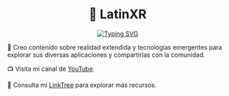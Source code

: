   <h1 align="center">👋 LatinXR </h1>
<p align="center">
<a href="https://git.io/typing-svg"><img src="https://readme-typing-svg.demolab.com?font=Monospace&size=25&duration=4000&pause=500&color=95C08A&background=FF600E00&center=true&multiline=true&repeat=false&random=false&width=435&height=152&lines=Realidad+Virtual;Realidad+Aumentada;Tecnolog%C3%ADas+Emergentes;Programaci%C3%B3n+f%C3%A1cil+y+pr%C3%A1ctica" alt="Typing SVG" /></a>
</p>

🌱 Creo contenido sobre realidad extendida y tecnologías emergentes para explorar sus diversas aplicaciones y compartirlas con la comunidad.

📺  Visita mi canal de [YouTube](https://youtube.com/@LatinXR?si=H1-o7RvjB5nUSQb5).

🌳 Consulta mi [LinkTree](https://linktr.ee/latinxr) para explorar más recursos.
